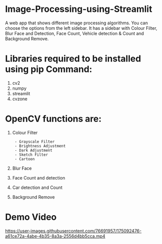 # Image-Processing-using-Streamlit
A web app that shows different image processing algorithms. You can choose the options from the left sidebar. It has a sidebar with Colour Filter, Blur Face and Detection, Face Count, Vehicle detection &amp; Count and Background Remove.

# Libraries required to be installed using pip Command:
1. cv2
2. numpy
3. streamlit
4. cvzone 

# OpenCV functions are:

1. Colour Filter

        - Grayscale Filter
        - Brightness Adjustment
        - Dark Adjustment
        - Sketch Filter
        - Cartoon
        
2. Blur Face
3. Face Count and detection
4. Car detection and Count
5. Background Remove

# Demo Video

https://user-images.githubusercontent.com/76691957/175092476-a61ce72a-4abe-4b35-8a3a-2556d4bb5cca.mp4

